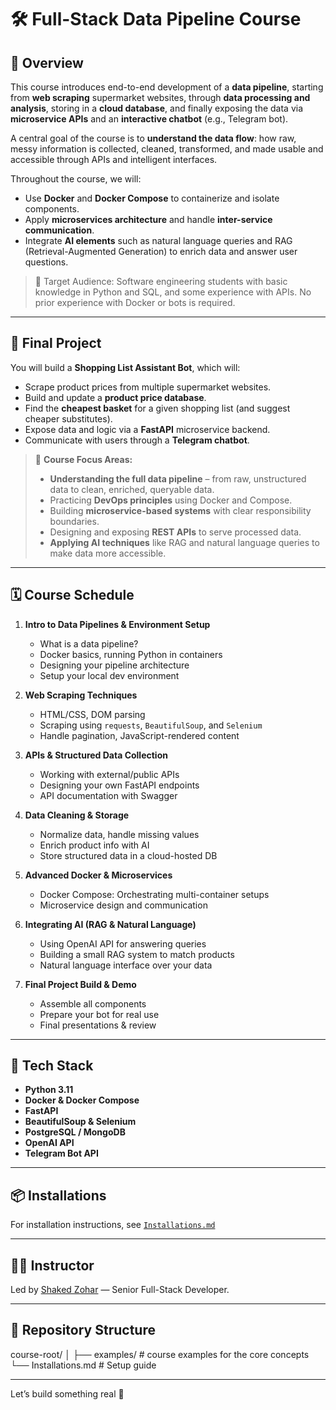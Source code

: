 # 🛠️ Full-Stack Data Pipeline Course

## 📌 Overview

This course introduces end-to-end development of a **data pipeline**, starting from **web scraping** supermarket websites, through **data processing and analysis**, storing in a **cloud database**, and finally exposing the data via **microservice APIs** and an **interactive chatbot** (e.g., Telegram bot).

A central goal of the course is to **understand the data flow**: how raw, messy information is collected, cleaned, transformed, and made usable and accessible through APIs and intelligent interfaces.

Throughout the course, we will:

- Use **Docker** and **Docker Compose** to containerize and isolate components.
- Apply **microservices architecture** and handle **inter-service communication**.
- Integrate **AI elements** such as natural language queries and RAG (Retrieval-Augmented Generation) to enrich data and answer user questions.

> 🎯 Target Audience: Software engineering students with basic knowledge in Python and SQL, and some experience with APIs. No prior experience with Docker or bots is required.

---

## 🧪 Final Project

You will build a **Shopping List Assistant Bot**, which will:

- Scrape product prices from multiple supermarket websites.
- Build and update a **product price database**.
- Find the **cheapest basket** for a given shopping list (and suggest cheaper substitutes).
- Expose data and logic via a **FastAPI** microservice backend.
- Communicate with users through a **Telegram chatbot**.

> 🎯 **Course Focus Areas:**
>
> - **Understanding the full data pipeline** – from raw, unstructured data to clean, enriched, queryable data.
> - Practicing **DevOps principles** using Docker and Compose.
> - Building **microservice-based systems** with clear responsibility boundaries.
> - Designing and exposing **REST APIs** to serve processed data.
> - **Applying AI techniques** like RAG and natural language queries to make data more accessible.

---

## 🗓️ Course Schedule

1. **Intro to Data Pipelines & Environment Setup**

   - What is a data pipeline?
   - Docker basics, running Python in containers
   - Designing your pipeline architecture
   - Setup your local dev environment

2. **Web Scraping Techniques**

   - HTML/CSS, DOM parsing
   - Scraping using `requests`, `BeautifulSoup`, and `Selenium`
   - Handle pagination, JavaScript-rendered content

3. **APIs & Structured Data Collection**

   - Working with external/public APIs
   - Designing your own FastAPI endpoints
   - API documentation with Swagger

4. **Data Cleaning & Storage**

   - Normalize data, handle missing values
   - Enrich product info with AI
   - Store structured data in a cloud-hosted DB

5. **Advanced Docker & Microservices**

   - Docker Compose: Orchestrating multi-container setups
   - Microservice design and communication

6. **Integrating AI (RAG & Natural Language)**

   - Using OpenAI API for answering queries
   - Building a small RAG system to match products
   - Natural language interface over your data

7. **Final Project Build & Demo**
   - Assemble all components
   - Prepare your bot for real use
   - Final presentations & review

---

## 🧰 Tech Stack

- **Python 3.11**
- **Docker & Docker Compose**
- **FastAPI**
- **BeautifulSoup & Selenium**
- **PostgreSQL / MongoDB**
- **OpenAI API**
- **Telegram Bot API**

---

## 📦 Installations

For installation instructions, see [`Installations.md`](./Installations.md)

---

## 👩‍🏫 Instructor

Led by [Shaked Zohar](https://github.com/ShakedZrihen) — Senior Full-Stack Developer.

---

## 📁 Repository Structure

course-root/
│
├── examples/ # course examples for the core concepts
└── Installations.md # Setup guide

---

Let’s build something real 🚀
